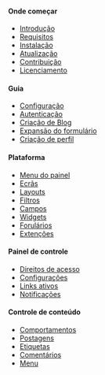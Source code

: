<h4 class="text-orchid font-thin">Onde começar</h4>
<ul class="toc-links">
    <li><a href="/en/docs" title="ORCHID is ...">Introdução</a></li>
    <li><a href="/en/docs/requirements" title="This guideline contains detailed system requirements to install ORCHID to Laravel Framework">Requisitos</a></li>
    <li><a href="/en/docs/installation" title="This guideline embraces the preparations, scenario start-up and steps to perform after installation procedure">Instalação</a></li>
    <li><a href="/en/docs/upgrade">Atualização</a></li>
    <li><a href="/en/docs/contributors">Contribuição</a></li>
    <li><a href="/en/docs/license">Licenciamento</a></li>
</ul>

<h4 class="text-orchid font-thin">Guia</h4>
<ul class="toc-links">
    <li><a href="/en/docs/configuration">Configuração</a></li>
    <li><a href="/en/docs/authentication">Autenticação</a></li>
    <li><a href="/en/docs/tutorial_blog">Criação de Blog</a></li>
    <li><a href="/en/docs/tutorial_phpinfo">Expansão do formulário</a></li>
    <li><a href="/en/docs/tutorial_profile">Criação de perfil</a></li>
     <!--<li><a href="/en/docs/tutorial_clinic">Criação de aplicativos</a></li> -->
     <!--<li><a href="/en/docs/tutorial_monitor">Desenvolvimento de pacotes</a></li> -->
</ul>

<h4 class="text-orchid font-thin">Plataforma</h4>
<ul class="toc-links">
    <li><a href="/en/docs/panel_menu">Menu do painel</a></li>
    <li><a href="/en/docs/screens">Ecrãs</a></li>
    <li><a href="/en/docs/layouts">Layouts</a></li>
    <li><a href="/en/docs/filters">Filtros</a></li>
    <li><a href="/en/docs/field">Campos</a></li>
    <li><a href="/en/docs/widget">Widgets</a></li>
    <li><a href="/en/docs/form">Forulários</a></li>
    <li><a href="/en/docs/extension">Extenções</a></li>
</ul>

<h4 class="text-orchid font-thin">Painel de controle</h4>
<ul class="toc-links">
    <li><a href="/en/docs/access">Direitos de acesso</a></li>
    <li><a href="/en/docs/settings">Configurações</a></li>
    <li><a href="/en/docs/active">Links ativos</a></li>
    <li><a href="/en/docs/alert">Notificações</a></li>
</ul>

<h4 class="text-orchid font-thin">Controle de conteúdo</h4>
<ul class="toc-links">
    <li><a href="/en/docs/entities">Comportamentos</a></li>
    <li><a href="/en/docs/post">Postagens</a></li>
    <li><a href="/en/docs/tags">Etiquetas</a></li>
    <li><a href="/en/docs/comments" title="Work with commentaries in ORCHID">Comentários</a></li>
    <li><a href="/en/docs/menu" title="Orchid menu control, links, user settings and menu parameters.">Menu</a></li>
</ul>

